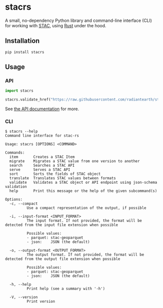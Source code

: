 # stacrs

A small, no-dependency Python library and command-line interface (CLI) for working with [STAC](https://stacspec.org), using [Rust](https://github.com/stac-utils/stac-rs) under the hood.

## Installation

```shell
pip install stacrs
```

## Usage

### API

```python
import stacrs

stacrs.validate_href("https://raw.githubusercontent.com/radiantearth/stac-spec/master/examples/simple-item.json")
```

See [the API documentation](./api.md) for more.

### CLI

```shell
$ stacrs --help
Command line interface for stac-rs

Usage: stacrs [OPTIONS] <COMMAND>

Commands:
  item       Creates a STAC Item
  migrate    Migrates a STAC value from one version to another
  search     Searches a STAC API
  serve      Serves a STAC API
  sort       Sorts the fields of STAC object
  translate  Translates STAC values between formats
  validate   Validates a STAC object or API endpoint using json-schema validation
  help       Print this message or the help of the given subcommand(s)

Options:
  -c, --compact
          Use a compact representation of the output, if possible

  -i, --input-format <INPUT_FORMAT>
          The input format. If not provided, the format will be detected from the input file extension when possible

          Possible values:
          - parquet: stac-geoparquet
          - json:    JSON (the default)

  -o, --output-format <OUTPUT_FORMAT>
          The output format. If not provided, the format will be detected from the output file extension when possible

          Possible values:
          - parquet: stac-geoparquet
          - json:    JSON (the default)

  -h, --help
          Print help (see a summary with '-h')

  -V, --version
          Print version
```
